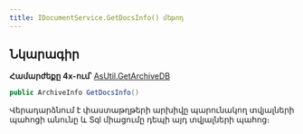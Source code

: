 ```yaml
---
title: IDocumentService.GetDocsInfo() մեթոդ
---
```


## Նկարագիր

**Համարժեքը 4x-ում՝** [AsUtil.GetArchiveDB](https://armsoft.github.io/as4x-docs/HTM/ProgrGuide/Functions/Functions/Archive/GetArchiveDb.html)

```c#
public ArchiveInfo GetDocsInfo()
```

Վերադարձնում է փաստաթղթերի արխիվը պարունակող տվյալների պահոցի անունը և Sql միացումը դեպի այդ տվյալների պահոց։
